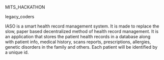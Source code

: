 MITS_HACKATHON


legacy_coders

IASO is a smart health record management system. It is made to replace the slow, paper based decentralized method of health record management. It is an application that stores the patient health records in a database along with patient info, medical history, scans reports, prescriptions, allergies, genetic disorders in the family and others. Each patient will be identified by a unique id.
